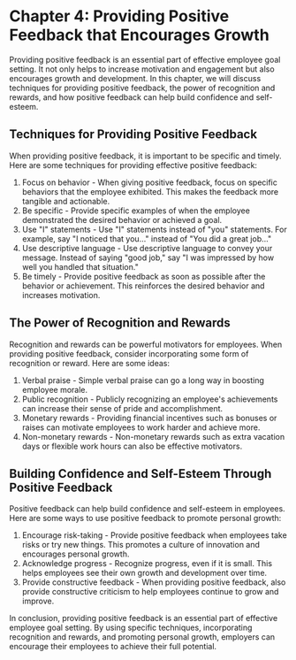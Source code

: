 Chapter 4: Providing Positive Feedback that Encourages Growth
=============================================================

Providing positive feedback is an essential part of effective employee goal setting. It not only helps to increase motivation and engagement but also encourages growth and development. In this chapter, we will discuss techniques for providing positive feedback, the power of recognition and rewards, and how positive feedback can help build confidence and self-esteem.

Techniques for Providing Positive Feedback
------------------------------------------

When providing positive feedback, it is important to be specific and timely. Here are some techniques for providing effective positive feedback:

1. Focus on behavior - When giving positive feedback, focus on specific behaviors that the employee exhibited. This makes the feedback more tangible and actionable.
2. Be specific - Provide specific examples of when the employee demonstrated the desired behavior or achieved a goal.
3. Use "I" statements - Use "I" statements instead of "you" statements. For example, say "I noticed that you..." instead of "You did a great job..."
4. Use descriptive language - Use descriptive language to convey your message. Instead of saying "good job," say "I was impressed by how well you handled that situation."
5. Be timely - Provide positive feedback as soon as possible after the behavior or achievement. This reinforces the desired behavior and increases motivation.

The Power of Recognition and Rewards
------------------------------------

Recognition and rewards can be powerful motivators for employees. When providing positive feedback, consider incorporating some form of recognition or reward. Here are some ideas:

1. Verbal praise - Simple verbal praise can go a long way in boosting employee morale.
2. Public recognition - Publicly recognizing an employee's achievements can increase their sense of pride and accomplishment.
3. Monetary rewards - Providing financial incentives such as bonuses or raises can motivate employees to work harder and achieve more.
4. Non-monetary rewards - Non-monetary rewards such as extra vacation days or flexible work hours can also be effective motivators.

Building Confidence and Self-Esteem Through Positive Feedback
-------------------------------------------------------------

Positive feedback can help build confidence and self-esteem in employees. Here are some ways to use positive feedback to promote personal growth:

1. Encourage risk-taking - Provide positive feedback when employees take risks or try new things. This promotes a culture of innovation and encourages personal growth.
2. Acknowledge progress - Recognize progress, even if it is small. This helps employees see their own growth and development over time.
3. Provide constructive feedback - When providing positive feedback, also provide constructive criticism to help employees continue to grow and improve.

In conclusion, providing positive feedback is an essential part of effective employee goal setting. By using specific techniques, incorporating recognition and rewards, and promoting personal growth, employers can encourage their employees to achieve their full potential.
